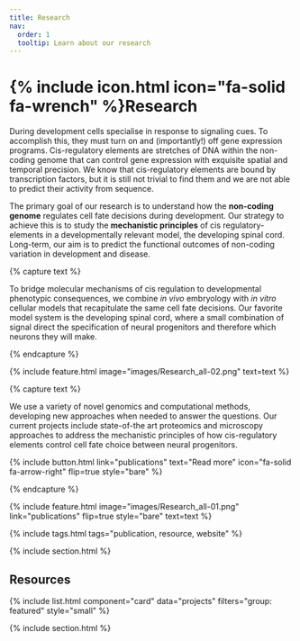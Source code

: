 ```yaml
---
title: Research
nav:
  order: 1
  tooltip: Learn about our research
---
```


# {% include icon.html icon="fa-solid fa-wrench" %}Research

During development cells specialise in response to signaling cues. To accomplish this, they must turn on and (importantly!) off gene expression programs. Cis-regulatory elements are stretches of DNA within the non-coding genome that can control gene expression with exquisite spatial and temporal precision. We know that cis-regulatory elements are bound by transcription factors, but it is still not trivial to find them and we are not able to predict their activity from sequence. 

The primary goal of our research is to understand how the **non-coding genome** regulates cell fate decisions during development. Our strategy to achieve this is to study the **mechanistic principles** of cis regulatory-elements in a developmentally relevant model, the developing spinal cord. Long-term, our aim is to predict the functional outcomes of non-coding variation in development and disease.

{% capture text %}

To  bridge molecular mechanisms of cis regulation to developmental phenotypic consequences, we combine _in vivo_ embryology with _in vitro_ cellular models that recapitulate the same cell fate decisions. Our favorite model system is the developing spinal cord, where a small combination of signal direct the specification of neural progenitors and therefore which neurons they will make. 

{% endcapture %}

{%
  include feature.html
  image="images/Research_all-02.png"
  text=text
%}

{% capture text %}

We use a variety of novel genomics and computational methods, developing new approaches when needed to answer the questions. Our current projects include state-of-the art proteomics and microscopy approaches to address the mechanistic principles of how cis-regulatory elements control cell fate choice between neural progenitors.

{%
  include button.html
  link="publications"
  text="Read more"
  icon="fa-solid fa-arrow-right"
  flip=true
  style="bare"
%}

{% endcapture %}

{%
  include feature.html
  image="images/Research_all-01.png"
  link="publications"
  flip=true
  style="bare"
  text=text
%}



{% include tags.html tags="publication, resource, website" %}


{% include section.html %}

## Resources

{% include list.html component="card" data="projects" filters="group: featured" style="small" %}

{% include section.html %}

<!---
## More

{% include list.html component="card" data="projects" filters="group: " style="small" %}
-->